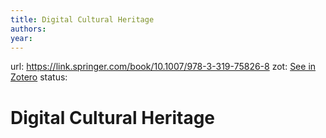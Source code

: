 ```yaml
---
title: Digital Cultural Heritage
authors: 
year: 
---
```

url:  https://link.springer.com/book/10.1007/978-3-319-75826-8
zot: [See in Zotero](zotero://select/items/@DigitalCulturalHeritage)
status:
# Digital Cultural Heritage




